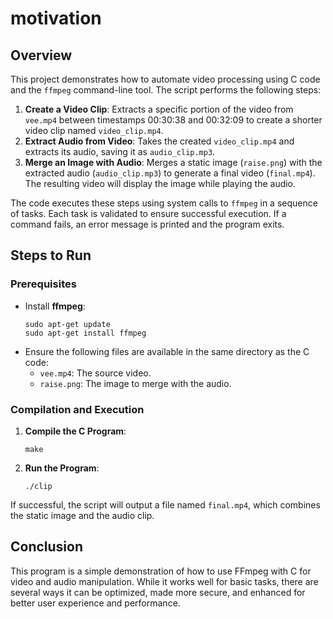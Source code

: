 # motivation


## Overview

This project demonstrates how to automate video processing using C code and the `ffmpeg` command-line tool. The script performs the following steps:

1. **Create a Video Clip**: Extracts a specific portion of the video from `vee.mp4` between timestamps 00:30:38 and 00:32:09 to create a shorter video clip named `video_clip.mp4`.
2. **Extract Audio from Video**: Takes the created `video_clip.mp4` and extracts its audio, saving it as `audio_clip.mp3`.
3. **Merge an Image with Audio**: Merges a static image (`raise.png`) with the extracted audio (`audio_clip.mp3`) to generate a final video (`final.mp4`). The resulting video will display the image while playing the audio.

The code executes these steps using system calls to `ffmpeg` in a sequence of tasks. Each task is validated to ensure successful execution. If a command fails, an error message is printed and the program exits.

## Steps to Run

### Prerequisites
- Install **ffmpeg**:
    ```
    sudo apt-get update
    sudo apt-get install ffmpeg
    ```
- Ensure the following files are available in the same directory as the C code:
    - `vee.mp4`: The source video.
    - `raise.png`: The image to merge with the audio.

### Compilation and Execution
1. **Compile the C Program**:
    ```
    make
    ```
2. **Run the Program**:
    ```
    ./clip
    ```

If successful, the script will output a file named `final.mp4`, which combines the static image and the audio clip.

## Conclusion

This program is a simple demonstration of how to use FFmpeg with C for video and audio manipulation. While it works well for basic tasks, there are several ways it can be optimized, made more secure, and enhanced for better user experience and performance.